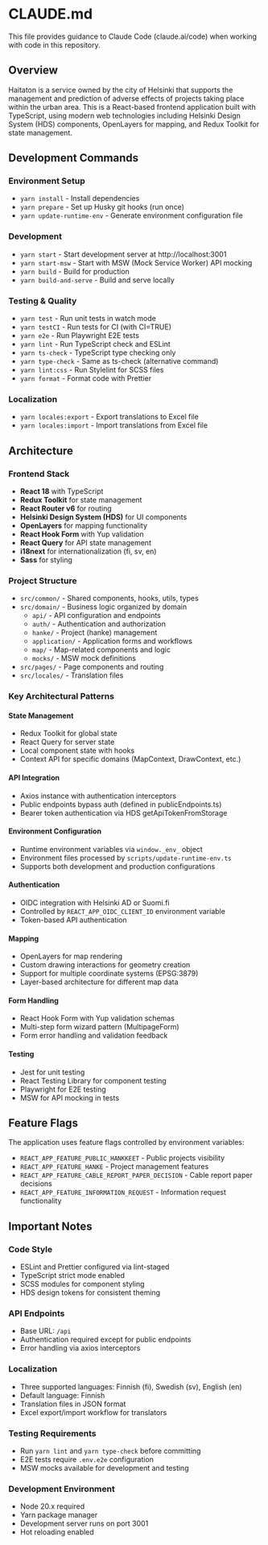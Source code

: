 # CLAUDE.md

This file provides guidance to Claude Code (claude.ai/code) when working with code in this repository.

## Overview

Haitaton is a service owned by the city of Helsinki that supports the management and prediction of adverse effects of projects taking place within the urban area. This is a React-based frontend application built with TypeScript, using modern web technologies including Helsinki Design System (HDS) components, OpenLayers for mapping, and Redux Toolkit for state management.

## Development Commands

### Environment Setup
- `yarn install` - Install dependencies
- `yarn prepare` - Set up Husky git hooks (run once)
- `yarn update-runtime-env` - Generate environment configuration file

### Development
- `yarn start` - Start development server at http://localhost:3001
- `yarn start-msw` - Start with MSW (Mock Service Worker) API mocking
- `yarn build` - Build for production
- `yarn build-and-serve` - Build and serve locally

### Testing & Quality
- `yarn test` - Run unit tests in watch mode
- `yarn testCI` - Run tests for CI (with CI=TRUE)
- `yarn e2e` - Run Playwright E2E tests
- `yarn lint` - Run TypeScript check and ESLint
- `yarn ts-check` - TypeScript type checking only
- `yarn type-check` - Same as ts-check (alternative command)
- `yarn lint:css` - Run Stylelint for SCSS files
- `yarn format` - Format code with Prettier

### Localization
- `yarn locales:export` - Export translations to Excel file
- `yarn locales:import` - Import translations from Excel file

## Architecture

### Frontend Stack
- **React 18** with TypeScript
- **Redux Toolkit** for state management
- **React Router v6** for routing
- **Helsinki Design System (HDS)** for UI components
- **OpenLayers** for mapping functionality
- **React Hook Form** with Yup validation
- **React Query** for API state management
- **i18next** for internationalization (fi, sv, en)
- **Sass** for styling

### Project Structure
- `src/common/` - Shared components, hooks, utils, types
- `src/domain/` - Business logic organized by domain
  - `api/` - API configuration and endpoints
  - `auth/` - Authentication and authorization
  - `hanke/` - Project (hanke) management
  - `application/` - Application forms and workflows
  - `map/` - Map-related components and logic
  - `mocks/` - MSW mock definitions
- `src/pages/` - Page components and routing
- `src/locales/` - Translation files

### Key Architectural Patterns

#### State Management
- Redux Toolkit for global state
- React Query for server state
- Local component state with hooks
- Context API for specific domains (MapContext, DrawContext, etc.)

#### API Integration
- Axios instance with authentication interceptors
- Public endpoints bypass auth (defined in publicEndpoints.ts)
- Bearer token authentication via HDS getApiTokenFromStorage

#### Environment Configuration
- Runtime environment variables via `window._env_` object
- Environment files processed by `scripts/update-runtime-env.ts`
- Supports both development and production configurations

#### Authentication
- OIDC integration with Helsinki AD or Suomi.fi
- Controlled by `REACT_APP_OIDC_CLIENT_ID` environment variable
- Token-based API authentication

#### Mapping
- OpenLayers for map rendering
- Custom drawing interactions for geometry creation
- Support for multiple coordinate systems (EPSG:3879)
- Layer-based architecture for different map data

#### Form Handling
- React Hook Form with Yup validation schemas
- Multi-step form wizard pattern (MultipageForm)
- Form error handling and validation feedback

#### Testing
- Jest for unit testing
- React Testing Library for component testing
- Playwright for E2E testing
- MSW for API mocking in tests

## Feature Flags

The application uses feature flags controlled by environment variables:
- `REACT_APP_FEATURE_PUBLIC_HANKKEET` - Public projects visibility
- `REACT_APP_FEATURE_HANKE` - Project management features
- `REACT_APP_FEATURE_CABLE_REPORT_PAPER_DECISION` - Cable report paper decisions
- `REACT_APP_FEATURE_INFORMATION_REQUEST` - Information request functionality

## Important Notes

### Code Style
- ESLint and Prettier configured via lint-staged
- TypeScript strict mode enabled
- SCSS modules for component styling
- HDS design tokens for consistent theming

### API Endpoints
- Base URL: `/api`
- Authentication required except for public endpoints
- Error handling via axios interceptors

### Localization
- Three supported languages: Finnish (fi), Swedish (sv), English (en)
- Default language: Finnish
- Translation files in JSON format
- Excel export/import workflow for translators

### Testing Requirements
- Run `yarn lint` and `yarn type-check` before committing
- E2E tests require `.env.e2e` configuration
- MSW mocks available for development and testing

### Development Environment
- Node 20.x required
- Yarn package manager
- Development server runs on port 3001
- Hot reloading enabled